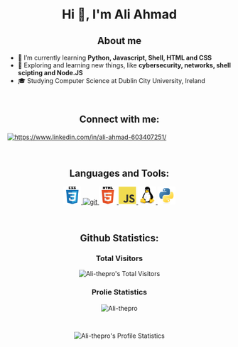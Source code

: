 <h1 align="center">Hi 👋, I'm Ali Ahmad</h1>
<h2 align="center">About me</h2>


- 🌱 I’m currently learning **Python, Javascript, Shell, HTML and CSS**
- 🤔 Exploring and learning new things, like **cybersecurity, networks, shell scipting and Node.JS**
- 🎓 Studying Computer Science at Dublin City University, Ireland

<br>
<h2 align="center">Connect with me:</h2>
<p align="center">

<a href="https://www.linkedin.com/in/ali-ahmad-603407251/" target="blank"><img align="center" src="https://raw.githubusercontent.com/rahuldkjain/github-profile-readme-generator/master/src/images/icons/Social/linked-in-alt.svg" alt="https://www.linkedin.com/in/ali-ahmad-603407251/" height="30" width="40" /></a>
</p>

<br>
<h2 align="center">Languages and Tools:</h2>
<p align="center"> 
    <a href="https://www.w3schools.com/css/" target="_blank" rel="noreferrer"> <img src="https://raw.githubusercontent.com/devicons/devicon/master/icons/css3/css3-original-wordmark.svg" alt="css3" width="40" height="40"/> </a> 
    <a href="https://git-scm.com/" target="_blank" rel="noreferrer"> <img src="https://www.vectorlogo.zone/logos/git-scm/git-scm-icon.svg" alt="git" width="40" height="40"/> </a>
    <a href="https://www.w3.org/html/" target="_blank" rel="noreferrer"> <img src="https://raw.githubusercontent.com/devicons/devicon/master/icons/html5/html5-original-wordmark.svg" alt="html5" width="40" height="40"/> </a> 
    <a href="https://developer.mozilla.org/en-US/docs/Web/JavaScript" target="_blank" rel="noreferrer"> <img src="https://raw.githubusercontent.com/devicons/devicon/master/icons/javascript/javascript-original.svg" alt="javascript" width="40" height="40"/> </a> 
    <a href="https://www.linux.org/" target="_blank" rel="noreferrer"> <img src="https://raw.githubusercontent.com/devicons/devicon/master/icons/linux/linux-original.svg" alt="linux" width="40" height="40"/> </a> 
    <a href="https://www.python.org" target="_blank" rel="noreferrer"> <img src="https://raw.githubusercontent.com/devicons/devicon/master/icons/python/python-original.svg" alt="python" width="40" height="40"/> </a> 
</p>
<br>

<h2 align="center">Github Statistics:</h2>

<h3 align="center">Total Visitors</h3>

<p align="center"><img src="https://profile-counter.glitch.me/{Ali-thepro}/count.svg" alt="Ali-thepro's Total Visitors" /></p>

<h3 align="center">Prolie Statistics</h3>

<p align="center"><img align="center"
    src="https://github-readme-stats.vercel.app/api?username=ali-thepro&include_all_commits=true&count_private=true&show_icons=true&line_height=20&title_color=7A7ADB&icon_color=2234AE&text_color=D3D3D3&bg_color=0,000000,130F40" width="450" alt="Ali-thepro" bg_color=#808080/></p>


<br>

<p align="center"><img src="https://github-readme-stats.vercel.app/api/top-langs?username=Ali-thepro&show_icons=true&locale=en&layout=compact&line_height=20&title_color=7A7ADB&icon_color=2234AE&text_color=D3D3D3&bg_color=0,000000,130F40" width="375"  alt="Ali-thepro's Profile Statistics"/></p>



